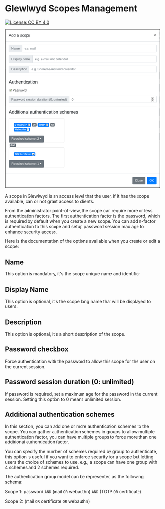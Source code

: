 # Glewlwyd Scopes Management

[![License: CC BY 4.0](https://licensebuttons.net/l/by/4.0/80x15.png)](https://creativecommons.org/licenses/by/4.0/)

![scope-add](screenshots/scope-add.png)

A scope in Glewlwyd is an access level that the user, if it has the scope available, can or not grant access to clients.

From the administrator point-of-view, the scope can require more or less authentication factors. The first authentication factor is the password, which is required by default when you create a new scope. You can add n-factor authentication to this scope and setup password session max age to enhance security access.

Here is the documentation of the options available when you create or edit a scope:

## Name

This option is mandatory, it's the scope unique name and identifier

## Display Name

This option is optional, it's the scope long name that will be displayed to users.

## Description

This option is optional, it's a short description of the scope.

## Password checkbox

Force authentication with the password to allow this scope for the user on the current session.

## Password session duration (0: unlimited)

If password is required, set a maximum age for the password in the current session. Setting this option to 0 means unlimited session.

## Additional authentication schemes

In this section, you can add one or more authentication schemes to the scope. You can gather authentication schemes in groups to allow multiple authentication factor, you can have multiple groups to force more than one additional authentication factor.

You can specify the number of schemes required by group to authenticate, this option is useful if you want to enforce security for a scope but letting users the choice of schemes to use. e.g., a scope can have one group with 4 schemes and 2 schemes required.

The authentication group model can be represented as the following schema:

Scope 1: password `AND` (mail `OR` webauthn) `AND` (TOTP `OR` certificate)

Scope 2: (mail `OR` certificate `OR` webauthn)
